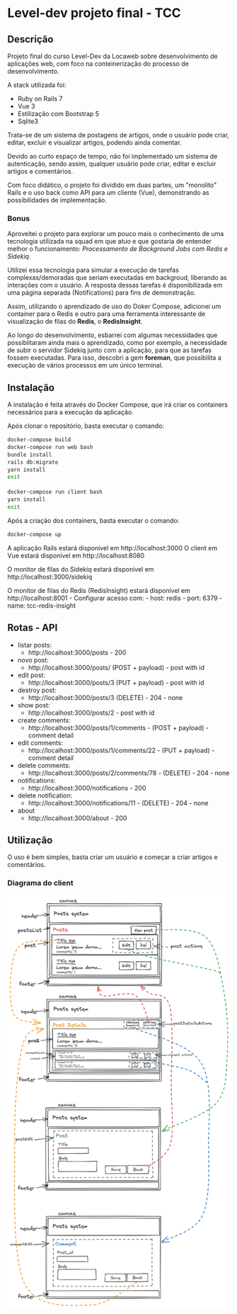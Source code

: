 # Level-dev projeto final - TCC

## Descrição

Projeto final do curso Level-Dev da Locaweb sobre desenvolvimento de aplicações web, com foco na conteinerização do processo de desenvolvimento.

A stack utilizada foi:

- Ruby on Rails 7
- Vue 3
- Estilização com Bootstrap 5
- Sqlite3

Trata-se de um sistema de postagens de artigos, onde o usuário pode criar, editar, excluir e visualizar artigos, podendo ainda comentar.

Devido ao curto espaço de tempo, não foi implementado um sistema de autenticação, sendo assim, qualquer usuário pode criar, editar e excluir artigos e comentários.

Com foco didático, o projeto foi dividido em duas partes, um "monolito" Rails e o uso back como API para um cliente (Vue), demonstrando as possibilidades de implementação.

### Bonus

Aproveitei o projeto para explorar um pouco mais o conhecimento de uma tecnologia utilizada na squad em que atuo e que gostaria de entender melhor o funcionamento: *Processamento de Background Jobs com Redis e Sidekiq*.

Utilizei essa tecnologia para simular a execução de tarefas complexas/demoradas que seriam executadas em backgroud, liberando as interações com o usuário. A resposta dessas tarefas é disponibilizada em uma página separada (Notifications) para fins de demonstração.

Assim,  utilizando o aprendizado de uso do Doker Compose, adicionei um container para o Redis e outro para uma ferramenta interessante de visualização de filas do **Redis**, o **RedisInsight**.

Ao longo do desenvolvimento, esbarrei com algumas necessidades que possiblitaram ainda mais o aprendizado, como por exemplo, a necessidade de subir o servidor Sidekiq junto com a aplicação, para que as tarefas fossem executadas. Para isso, descobri a gem **foreman**, que possibilita a execução de vários processos em um único terminal.

## Instalação

A instalação é feita através do Docker Compose, que irá criar os containers necessários para a execução da aplicação.

Após clonar o repositório, basta executar o comando:

```bash
docker-compose build
docker-compose run web bash
bundle install
rails db:migrate
yarn install
exit

docker-compose run client bash
yarn install
exit
```

Após a criação dos containers, basta executar o comando:

```bash
docker-compose up
```


A aplicação Rails estará disponível em http://localhost:3000
O client em Vue estará disponível em http://localhost:8080

O monitor de filas do Sidekiq estará disponível em http://localhost:3000/sidekiq

O monitor de filas do Redis (RedisInsight) estará disponível em http://localhost:8001
    - Configurar acesso com:
        - host: redis
        - port: 6379
        - name: tcc-redis-insight

## Rotas - API

- listar posts:
	- http://localhost:3000/posts - 200
- novo post:
	- http://localhost:3000/posts/ (POST + payload) - post with id
- edit post:
	- http://localhost:3000/posts/3 (PUT + payload) - post with id
- destroy post:
	- http://localhost:3000/posts/3 (DELETE) - 204 - none
- show post:
	- http://localhost:3000/posts/2 - post with id
- create comments:
	- http://localhost:3000/posts/1/comments - (POST + payload) - comment detail
- edit comments:
	- http://localhost:3000/posts/1/comments/22 - (PUT + payload) - comment detail
- delete comments:
	- http://localhost:3000/posts/2/comments/78 - (DELETE) - 204 - none
- notifications:
	- http://localhost:3000/notifications - 200
- delete notification:
	- http://localhost:3000/notifications/11 - (DELETE) - 204 - none
- about
	- http://localhost:3000/about - 200


## Utilização

O uso é bem simples, basta criar um usuário e começar a criar artigos e comentários.

### Diagrama do client

![Diagrama do Client](image/client_layout.png)


